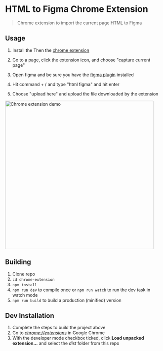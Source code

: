 # HTML to Figma Chrome Extension

> Chrome extension to import the current page HTML to Figma

## Usage

1. Install the Then the [chrome extension](https://chromewebstore.google.com/detail/builderio/cfldfgibklhmjhnkfighkbafbkbfcmij)

2. Go to a page, click the extension icon, and choose "capture current page"

3. Open figma and be sure you have the [figma plugin](https://www.figma.com/c/plugin/747985167520967365/HTML-To-Figma) installed

4. Hit command + / and type "html figma" and hit enter

5. Choose "upload here" and upload the file downloaded by the extension

<img src="https://imgur.com/ARz16KC.gif" alt="Chrome extension demo" width="480" />

## Building

1.  Clone repo
2.  `cd chrome-extension`
3.  `npm install`
4.  `npm run dev` to compile once or `npm run watch` to run the dev task in watch mode
5.  `npm run build` to build a production (minified) version

## Dev Installation

1.  Complete the steps to build the project above
2.  Go to [_chrome://extensions_](chrome://extensions) in Google Chrome
3.  With the developer mode checkbox ticked, click **Load unpacked extension...** and select the _dist_ folder from this repo
